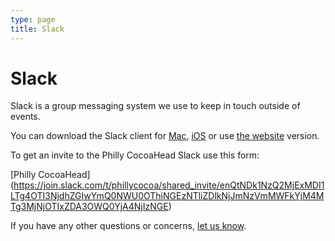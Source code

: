 ```yaml
---
type: page
title: Slack
---
```


# Slack

Slack is a group messaging system we use to keep in touch outside of events.

You can download the Slack client for [Mac](https://slack.com/downloads/osx),  [iOS](https://itunes.apple.com/app/slack-app/id618783545?ls=1&mt=8) or use [the website](https://phillycocoa.slack.com) version.

To get an invite to the Philly CocoaHead Slack use this form:

[Philly CocoaHead] (https://join.slack.com/t/phillycocoa/shared_invite/enQtNDk1NzQ2MjExMDI1LTg4OTI3NjdhZGIwYmQ0NWU0OThiNGEzNTliZDlkNjJmNzVmMWFkYjM4MTg3MjNjOTIxZDA3OWQ0YjA4NjIzNGE)

<div class="textwidget">
<script async defer src="https://phillycocoa-slackin.herokuapp.com/slackin.js?large"></script>
</div>

If you have any other questions or concerns, [let us know](/about).
